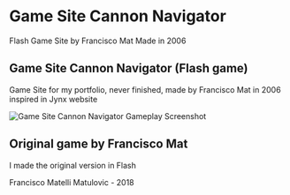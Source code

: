 # Game Site Cannon Navigator
Flash Game Site by Francisco Mat
Made in 2006

## Game Site Cannon Navigator (Flash game)
Game Site for my portfolio, never finished, made by Francisco Mat in 2006 inspired in Jynx website

![Game Site Cannon Navigator Gameplay Screenshot](2018-06-09-game-site-cannon-navigator.png.jpg)

## Original game by Francisco Mat
I made the original version in Flash

Francisco Matelli Matulovic - 2018